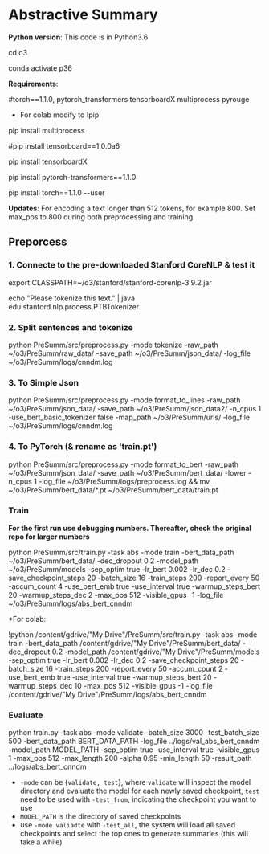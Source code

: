 # Abstractive Summary

**Python version**: This code is in Python3.6

cd o3

conda activate p36

**Requirements**: 

#torch==1.1.0, pytorch_transformers tensorboardX multiprocess pyrouge

* For colab modify to !pip

pip install multiprocess

#pip install tensorboard==1.0.0a6

pip install tensorboardX

pip install pytorch-transformers==1.1.0

pip install torch==1.1.0 --user

**Updates**: For encoding a text longer than 512 tokens, for example 800. Set max_pos to 800 during both preprocessing and training.
##  Preporcess
### 1.  Connecte to the pre-downloaded Stanford CoreNLP & test it

export CLASSPATH=~/o3/stanford/stanford-corenlp-3.9.2.jar

echo "Please tokenize this text." | java edu.stanford.nlp.process.PTBTokenizer

### 2.   Split sentences and tokenize
python PreSumm/src/preprocess.py  -mode tokenize  -raw_path ~/o3/PreSumm/raw_data/ -save_path ~/o3/PreSumm/json_data/  -log_file ~/o3/PreSumm/logs/cnndm.log
### 3.  To Simple Json 
python PreSumm/src/preprocess.py  -mode format_to_lines  -raw_path ~/o3/PreSumm/json_data/  -save_path ~/o3/PreSumm/json_data2/  -n_cpus 1  -use_bert_basic_tokenizer false  -map_path ~/o3/PreSumm/urls/  -log_file ~/o3/PreSumm/logs/cnndm.log
### 4.  To PyTorch (& rename as 'train.pt')
python PreSumm/src/preprocess.py -mode format_to_bert -raw_path ~/o3/PreSumm/json_data/ -save_path ~/o3/PreSumm/bert_data/  -lower -n_cpus 1 -log_file ~/o3/PreSumm/logs/preprocess.log && mv ~/o3/PreSumm/bert_data/*.pt ~/o3/PreSumm/bert_data/train.pt

###  Train 
**For the first run use debugging numbers. Thereafter, check the original repo for larger numbers**

python PreSumm/src/train.py -task abs -mode train -bert_data_path ~/o3/PreSumm/bert_data/ -dec_dropout 0.2 -model_path ~/o3/PreSumm/models -sep_optim true -lr_bert 0.002 -lr_dec 0.2 -save_checkpoint_steps 20 -batch_size 16 -train_steps 200 -report_every 50 -accum_count 4 -use_bert_emb true -use_interval true -warmup_steps_bert 20 -warmup_steps_dec 2 -max_pos 512 -visible_gpus -1 -log_file ~/o3/PreSumm/logs/abs_bert_cnndm

 *For colab:
 
!python /content/gdrive/"My Drive"/PreSumm/src/train.py -task abs -mode train -bert_data_path /content/gdrive/"My Drive"/PreSumm/bert_data/ -dec_dropout 0.2 -model_path /content/gdrive/"My Drive"/PreSumm/models -sep_optim true -lr_bert 0.002 -lr_dec 0.2 -save_checkpoint_steps 20 -batch_size 16 -train_steps 200 -report_every 50 -accum_count 2 -use_bert_emb true -use_interval true -warmup_steps_bert 20 -warmup_steps_dec 10 -max_pos 512 -visible_gpus -1 -log_file /content/gdrive/"My Drive"/PreSumm/logs/abs_bert_cnndm

### Evaluate

python train.py -task abs -mode validate -batch_size 3000 -test_batch_size 500 -bert_data_path BERT_DATA_PATH -log_file ../logs/val_abs_bert_cnndm -model_path MODEL_PATH -sep_optim true -use_interval true -visible_gpus 1 -max_pos 512 -max_length 200 -alpha 0.95 -min_length 50 -result_path ../logs/abs_bert_cnndm 
 
* `-mode` can be {`validate, test`}, where `validate` will inspect the model directory and evaluate the model for each newly saved checkpoint, `test` need to be used with `-test_from`, indicating the checkpoint you want to use
* `MODEL_PATH` is the directory of saved checkpoints
* use `-mode valiadte` with `-test_all`, the system will load all saved checkpoints and select the top ones to generate summaries (this will take a while)


